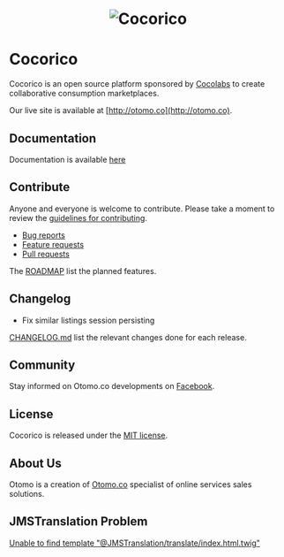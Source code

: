 <h1 align="center">
    <img src="https://otomo.co/images/otomo.png" alt="Cocorico"/>
</h1>

# Cocorico

Cocorico is an open source platform sponsored by [Cocolabs](http://www.cocolabs.io) to create collaborative consumption marketplaces.

Our live site is available at [http://otomo.co](http://otomo.co).

## Documentation

Documentation is available [here](doc/index.md)

## Contribute

Anyone and everyone is welcome to contribute. Please take a moment to
review the [guidelines for contributing](CONTRIBUTING.md).

* [Bug reports](CONTRIBUTING.md#bugs)
* [Feature requests](CONTRIBUTING.md#features)
* [Pull requests](CONTRIBUTING.md#pull-requests)

The [ROADMAP](ROADMAP.md) list the planned features.

## Changelog
 - Fix similar listings session persisting

[CHANGELOG.md](CHANGELOG.md) list the relevant changes done for each release.

## Community

Stay informed on Otomo.co developments on [Facebook](https://www.facebook.com/otomodotco/).

## License

Cocorico is released under the [MIT license](LICENSE).


## About Us

Otomo is a creation of [Otomo.co](http://www.otomo.co) specialist of online services sales solutions.

## JMSTranslation Problem

[Unable to find template "@JMSTranslation/translate/index.html.twig"](https://github.com/schmittjoh/JMSTranslationBundle/issues/474)

